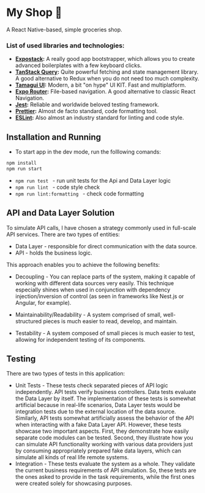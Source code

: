 # My Shop 🛒

A React Native-based, simple groceries shop. 

### List of used libraries and technologies:

* **[Expostack](https://createexpostack.com/):** A really good app bootstrapper, which allows you to create advanced boilerplates with a few keyboard clicks.
* **[TanStack Query](https://tanstack.com/query/latest):** Quite powerful fetching and state management library. A good alternative to Redux when you do not need too much complexity.
* **[Tamagui UI](https://tamagui.dev/):** Modern, a bit "on hype" UI KIT. Fast and multiplatform.
* **[Expo Router](https://docs.expo.dev/router/introduction/):** File-based navigation. A good alternative to classic React Navigation.
* **[Jest](https://jestjs.io/):** Reliable and worldwide beloved testing framework.
* **[Prettier](https://prettier.io/):** Almost de facto standard, code formatting tool.
* **[ESLint](https://eslint.org/):** Also almost an industry standard for linting and code style.

## Installation and Running

* To start app in the dev mode, run the folllowing comands:
```js
npm install
npm run start 
```

* ```npm run test ``` - run unit tests for the Api and Data Layer logic
* ```npm run lint ``` - code style check
* ```npm run lint:formatting ``` - check code formatting

## API and Data Layer Solution

To simulate API calls, I have chosen a strategy commonly used in full-scale API services. There are two types of entities:

* Data Layer - responsible for direct communication with the data source.
* API - holds the business logic.

This approach enables you to achieve the following benefits:

* Decoupling - You can replace parts of the system, making it capable of working with different data sources very easily. This technique especially shines when used in conjunction with dependency injection/inversion of control (as seen in frameworks like Nest.js or Angular, for example).

* Maintainability/Readability - A system comprised of small, well-structured pieces is much easier to read, develop, and maintain.

* Testability - A system composed of small pieces is much easier to test, allowing for independent testing of its components.

## Testing

There are two types of tests in this application:

* Unit Tests - These tests check separated pieces of API logic independently. API tests verify business controllers. Data tests evaluate the Data Layer by itself. The implementation of these tests is somewhat artificial because in real-life scenarios, Data Layer tests would be integration tests due to the external location of the data source. Similarly, API tests somewhat artificially assess the behavior of the API when interacting with a fake Data Layer API. However, these tests showcase two important aspects. First, they demonstrate how easily separate code modules can be tested. Second, they illustrate how you can simulate API functionality working with various data providers just by consuming appropriately prepared fake data layers, which can simulate all kinds of real life remote systems.
* Integration - These tests evaluate the system as a whole. They validate the current business requirements of API simulation. So, these tests are the ones asked to provide in the task requirements, while the first ones were created solely for showcasing purposes.


